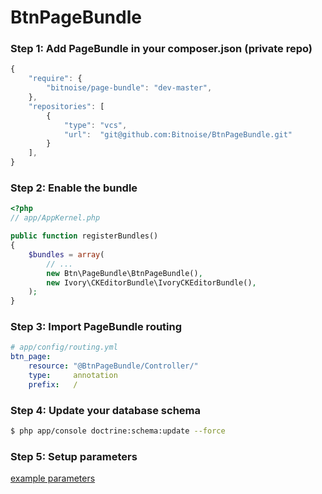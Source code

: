 BtnPageBundle
=============

### Step 1: Add PageBundle in your composer.json (private repo)

```js
{
    "require": {
        "bitnoise/page-bundle": "dev-master",
    },
    "repositories": [
        {
            "type": "vcs",
            "url":  "git@github.com:Bitnoise/BtnPageBundle.git"
        }
    ],
}
```

### Step 2: Enable the bundle

``` php
<?php
// app/AppKernel.php

public function registerBundles()
{
    $bundles = array(
        // ...
        new Btn\PageBundle\BtnPageBundle(),
        new Ivory\CKEditorBundle\IvoryCKEditorBundle(),
    );
}
```

### Step 3: Import PageBundle routing

``` yaml
# app/config/routing.yml
btn_page:
    resource: "@BtnPageBundle/Controller/"
    type:     annotation
    prefix:   /
```

### Step 4: Update your database schema

``` bash
$ php app/console doctrine:schema:update --force
```

### Step 5: Setup parameters 

[example parameters](https://github.com/Bitnoise/BtnPageBundle/blob/master/docs/parameters.yml.example.md)
